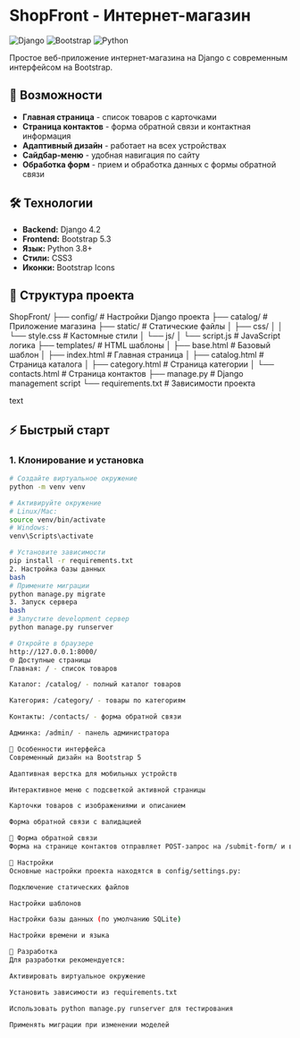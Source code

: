 # ShopFront - Интернет-магазин

![Django](https://img.shields.io/badge/Django-4.2-green.svg)
![Bootstrap](https://img.shields.io/badge/Bootstrap-5.3-blue.svg)
![Python](https://img.shields.io/badge/Python-3.8%2B-yellow.svg)

Простое веб-приложение интернет-магазина на Django с современным интерфейсом на Bootstrap.

## 🚀 Возможности

- **Главная страница** - список товаров с карточками
- **Страница контактов** - форма обратной связи и контактная информация
- **Адаптивный дизайн** - работает на всех устройствах
- **Сайдбар-меню** - удобная навигация по сайту
- **Обработка форм** - прием и обработка данных с формы обратной связи

## 🛠️ Технологии

- **Backend:** Django 4.2
- **Frontend:** Bootstrap 5.3
- **Язык:** Python 3.8+
- **Стили:** CSS3
- **Иконки:** Bootstrap Icons

## 📁 Структура проекта
ShopFront/
├── config/ # Настройки Django проекта
├── catalog/ # Приложение магазина
├── static/ # Статические файлы
│ ├── css/
│ │ └── style.css # Кастомные стили
│ └── js/
│ └── script.js # JavaScript логика
├── templates/ # HTML шаблоны
│ ├── base.html # Базовый шаблон
│ ├── index.html # Главная страница
│ ├── catalog.html # Страница каталога
│ ├── category.html # Страница категории
│ └── contacts.html # Страница контактов
├── manage.py # Django management script
└── requirements.txt # Зависимости проекта

text

## ⚡ Быстрый старт

### 1. Клонирование и установка

```bash
# Создайте виртуальное окружение
python -m venv venv

# Активируйте окружение
# Linux/Mac:
source venv/bin/activate
# Windows:
venv\Scripts\activate

# Установите зависимости
pip install -r requirements.txt
2. Настройка базы данных
bash
# Примените миграции
python manage.py migrate
3. Запуск сервера
bash
# Запустите development сервер
python manage.py runserver

# Откройте в браузере
http://127.0.0.1:8000/
🌐 Доступные страницы
Главная: / - список товаров

Каталог: /catalog/ - полный каталог товаров

Категория: /category/ - товары по категориям

Контакты: /contacts/ - форма обратной связи

Админка: /admin/ - панель администратора

🎨 Особенности интерфейса
Современный дизайн на Bootstrap 5

Адаптивная верстка для мобильных устройств

Интерактивное меню с подсветкой активной страницы

Карточки товаров с изображениями и описанием

Форма обратной связи с валидацией

📝 Форма обратной связи
Форма на странице контактов отправляет POST-запрос на /submit-form/ и выводит данные в консоль сервера.

🔧 Настройки
Основные настройки проекта находятся в config/settings.py:

Подключение статических файлов

Настройки шаблонов

Настройки базы данных (по умолчанию SQLite)

Настройки времени и языка

🤝 Разработка
Для разработки рекомендуется:

Активировать виртуальное окружение

Установить зависимости из requirements.txt

Использовать python manage.py runserver для тестирования

Применять миграции при изменении моделей